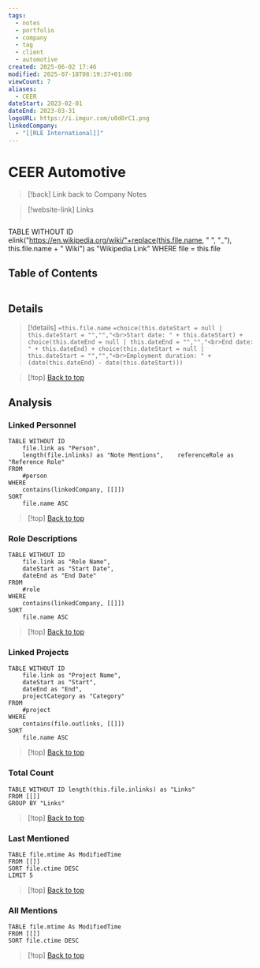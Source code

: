```yaml
---
tags:
  - notes
  - portfolio
  - company
  - tag
  - client
  - automotive
created: 2025-06-02 17:46
modified: 2025-07-18T08:19:37+01:00
viewCount: 7
aliases:
  - CEER
dateStart: 2023-02-01
dateEnd: 2023-03-31
logoURL: https://i.imgur.com/u0d0rC1.png
linkedCompany:
  - "[[RLE International]]"
---
```


# CEER Automotive

> [!back] Link back to <span class="theme-link">Company Notes</span>

>[!website-link] Links
>```dataview
TABLE WITHOUT ID elink("https://en.wikipedia.org/wiki/"+replace(this.file.name, " ", "_"), this.file.name + " Wiki") as "Wikipedia Link"
WHERE file = this.file

## Table of Contents
```table-of-contents
```

## Details

>[!details]  `=this.file.name`
>`=choice(this.dateStart = null | this.dateStart = "","","<br>Start date: " + this.dateStart) + choice(this.dateEnd = null | this.dateEnd = "","","<br>End date: " + this.dateEnd) + choice(this.dateStart = null | this.dateStart = "","","<br>Employment duration: " + (date(this.dateEnd) - date(this.dateStart)))`

>[!top] [Back to top](#Table%20of%20Contents)

## Analysis

### Linked Personnel

```dataview
TABLE WITHOUT ID
	file.link as "Person",
	length(file.inlinks) as "Note Mentions", 	referenceRole as "Reference Role"
FROM
	#person
WHERE
	contains(linkedCompany, [[]])
SORT
	file.name ASC
```

>[!top] [Back to top](#Table%20of%20Contents)

### Role Descriptions

```dataview
TABLE WITHOUT ID
	file.link as "Role Name",
	dateStart as "Start Date",
	dateEnd as "End Date"
FROM
	#role
WHERE
	contains(linkedCompany, [[]])
SORT
	file.name ASC
```

>[!top] [Back to top](#Table%20of%20Contents)

### Linked Projects

```dataview
TABLE WITHOUT ID
	file.link as "Project Name",
	dateStart as "Start",
	dateEnd as "End",
	projectCategory as "Category"
FROM
	#project
WHERE
	contains(file.outlinks, [[]])
SORT
	file.name ASC
```

>[!top] [Back to top](#Table%20of%20Contents)

### Total Count

```dataview
TABLE WITHOUT ID length(this.file.inlinks) as "Links"
FROM [[]]
GROUP BY "Links"
```

>[!top] [Back to top](#Table%20of%20Contents)

### Last Mentioned

```dataview
TABLE file.mtime As ModifiedTime
FROM [[]]
SORT file.ctime DESC
LIMIT 5
```

>[!top] [Back to top](#Table%20of%20Contents)

### All Mentions

```dataview
TABLE file.mtime As ModifiedTime
FROM [[]]
SORT file.ctime DESC
```

>[!top] [Back to top](#Table%20of%20Contents)